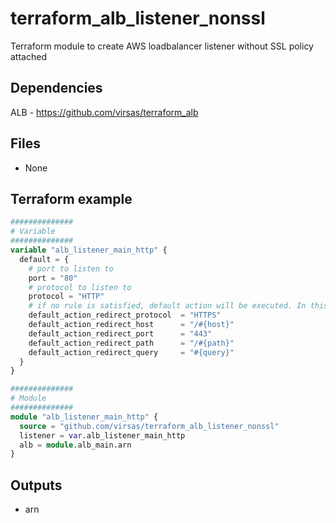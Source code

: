 # terraform_alb_listener_nonssl

Terraform module to create AWS loadbalancer listener without SSL policy attached

##  Dependencies

ALB - <https://github.com/virsas/terraform_alb>

## Files

- None

## Terraform example

``` terraform
##############
# Variable
##############
variable "alb_listener_main_http" {
  default = {
    # port to listen to
    port = "80"
    # protocol to listen to
    protocol = "HTTP"
    # if no rule is satisfied, default action will be executed. In this case redirect to https listener
    default_action_redirect_protocol  = "HTTPS"
    default_action_redirect_host      = "/#{host}"
    default_action_redirect_port      = "443"
    default_action_redirect_path      = "/#{path}"
    default_action_redirect_query     = "#{query}"
  }
}

##############
# Module
##############
module "alb_listener_main_http" {
  source = "github.com/virsas/terraform_alb_listener_nonssl"
  listener = var.alb_listener_main_http
  alb = module.alb_main.arn
}
```

## Outputs

- arn